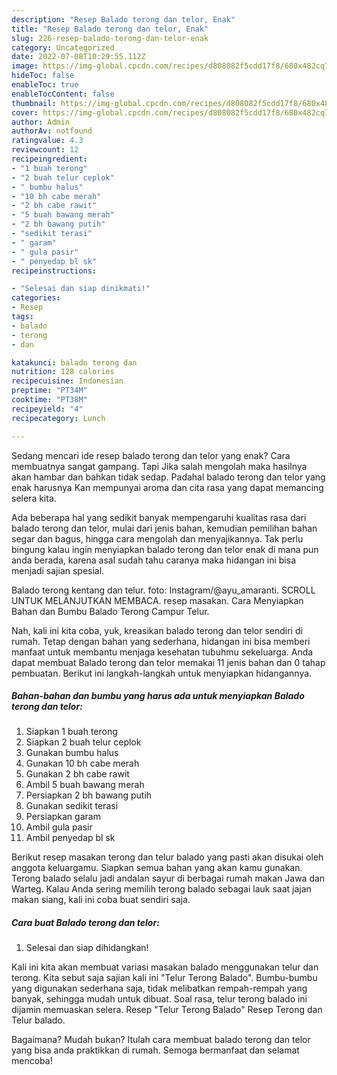 ```yaml
---
description: "Resep Balado terong dan telor, Enak"
title: "Resep Balado terong dan telor, Enak"
slug: 226-resep-balado-terong-dan-telor-enak
category: Uncategorized
date: 2022-07-08T10:29:55.112Z
image: https://img-global.cpcdn.com/recipes/d808082f5cdd17f8/680x482cq70/balado-terong-dan-telor-foto-resep-utama.jpg
hideToc: false
enableToc: true
enableTocContent: false
thumbnail: https://img-global.cpcdn.com/recipes/d808082f5cdd17f8/680x482cq70/balado-terong-dan-telor-foto-resep-utama.jpg
cover: https://img-global.cpcdn.com/recipes/d808082f5cdd17f8/680x482cq70/balado-terong-dan-telor-foto-resep-utama.jpg
author: Admin
authorAv: notfound
ratingvalue: 4.3
reviewcount: 12
recipeingredient:
- "1 buah terong"
- "2 buah telur ceplok"
- " bumbu halus"
- "10 bh cabe merah"
- "2 bh cabe rawit"
- "5 buah bawang merah"
- "2 bh bawang putih"
- "sedikit terasi"
- " garam"
- " gula pasir"
- " penyedap bl sk"
recipeinstructions:

- "Selesai dan siap dinikmati!"
categories:
- Resep
tags:
- balado
- terong
- dan

katakunci: balado terong dan 
nutrition: 128 calories
recipecuisine: Indonesian
preptime: "PT34M"
cooktime: "PT38M"
recipeyield: "4"
recipecategory: Lunch

---
```



Sedang mencari ide resep balado terong dan telor yang enak? Cara membuatnya sangat gampang. Tapi Jika salah mengolah maka hasilnya akan hambar dan bahkan tidak sedap. Padahal balado terong dan telor yang enak harusnya Kan mempunyai aroma dan cita rasa yang dapat memancing selera kita.


Ada beberapa hal yang sedikit banyak mempengaruhi kualitas rasa dari balado terong dan telor, mulai dari jenis bahan, kemudian pemilihan bahan segar dan bagus, hingga cara mengolah dan menyajikannya. Tak perlu bingung kalau ingin menyiapkan balado terong dan telor enak di mana pun anda berada, karena asal sudah tahu caranya maka hidangan ini bisa menjadi sajian spesial.

Balado terong kentang dan telur. foto: Instagram/@ayu_amaranti. SCROLL UNTUK MELANJUTKAN MEMBACA. resep masakan. Cara Menyiapkan Bahan dan Bumbu Balado Terong Campur Telur.


Nah, kali ini kita coba, yuk, kreasikan balado terong dan telor sendiri di rumah. Tetap dengan bahan yang sederhana, hidangan ini bisa memberi manfaat untuk membantu menjaga kesehatan tubuhmu sekeluarga. Anda dapat membuat Balado terong dan telor memakai 11 jenis bahan dan 0 tahap pembuatan. Berikut ini langkah-langkah untuk menyiapkan hidangannya.

<!--inarticleads1-->

##### Bahan-bahan dan bumbu yang harus ada untuk menyiapkan Balado terong dan telor:

1. Siapkan 1 buah terong
1. Siapkan 2 buah telur ceplok
1. Gunakan  bumbu halus
1. Gunakan 10 bh cabe merah
1. Gunakan 2 bh cabe rawit
1. Ambil 5 buah bawang merah
1. Persiapkan 2 bh bawang putih
1. Gunakan sedikit terasi
1. Persiapkan  garam
1. Ambil  gula pasir
1. Ambil  penyedap bl sk


Berikut resep masakan terong dan telur balado yang pasti akan disukai oleh anggota keluargamu. Siapkan semua bahan yang akan kamu gunakan. Terong balado selalu jadi andalan sayur di berbagai rumah makan Jawa dan Warteg. Kalau Anda sering memilih terong balado sebagai lauk saat jajan makan siang, kali ini coba buat sendiri saja. 

<!--inarticleads2-->

##### Cara buat Balado terong dan telor:


1. Selesai dan siap dihidangkan!

Kali ini kita akan membuat variasi masakan balado menggunakan telur dan terong. Kita sebut saja sajian kali ini &#34;Telur Terong Balado&#34;. Bumbu-bumbu yang digunakan sederhana saja, tidak melibatkan rempah-rempah yang banyak, sehingga mudah untuk dibuat. Soal rasa, telur terong balado ini dijamin memuaskan selera. Resep &#34;Telur Terong Balado&#34; Resep Terong dan Telur balado. 

Bagaimana? Mudah bukan? Itulah cara membuat balado terong dan telor yang bisa anda praktikkan di rumah. Semoga bermanfaat dan selamat mencoba!
